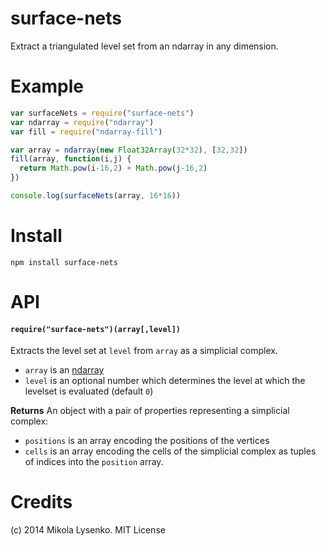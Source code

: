 surface-nets
============
Extract a triangulated level set from an ndarray in any dimension.

# Example

```javascript
var surfaceNets = require("surface-nets")
var ndarray = require("ndarray")
var fill = require("ndarray-fill")

var array = ndarray(new Float32Array(32*32), [32,32])
fill(array, function(i,j) {
  return Math.pow(i-16,2) + Math.pow(j-16,2)
})

console.log(surfaceNets(array, 16*16))
```

# Install

```
npm install surface-nets
```

# API

#### `require("surface-nets")(array[,level])`
Extracts the level set at `level` from `array` as a simplicial complex.

* `array` is an [ndarray](https://github.com/mikolalysenko/ndarray)
* `level` is an optional number which determines the level at which the levelset is evaluated (default `0`)

**Returns** An object with a pair of properties representing a simplicial complex:

* `positions` is an array encoding the positions of the vertices
* `cells` is an array encoding the cells of the simplicial complex as tuples of indices into the `position` array.

# Credits
(c) 2014 Mikola Lysenko. MIT License